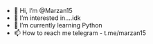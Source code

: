 - 👋 Hi, I’m @Marzan15
- 👀 I’m interested in....idk
- 🌱 I’m currently learning  Python
- 📫 How to reach me  telegram - t.me/marzan15

<!---
Marzan15/Marzan15 is a ✨ special ✨ repository because its `README.md` (this file) appears on your GitHub profile.
You can click the Preview link to take a look at your changes.
--->
